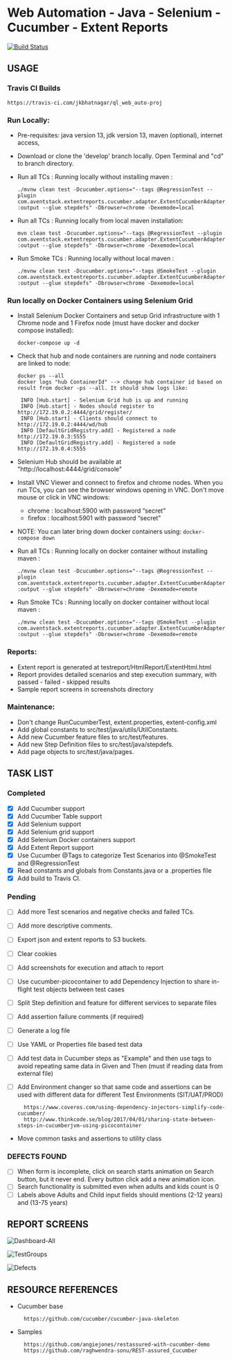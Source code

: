 # Web Automation - Java - Selenium - Cucumber - Extent Reports

[![Build Status](https://travis-ci.com/jkbhatnagar/ql_web_auto-proj.svg?branch=develop)](https://travis-ci.com/jkbhatnagar/ql_web_auto-proj)

## USAGE

### Travis CI Builds

    https://travis-ci.com/jkbhatnagar/ql_web_auto-proj
    

### Run Locally:
 - Pre-requisites: java version 13, jdk version 13, maven (optional), internet access, 
 - Download or clone the 'develop' branch locally. Open Terminal and "cd" to branch directory.
 - Run all TCs : Running locally without installing maven : 
 
     ```./mvnw clean test -Dcucumber.options="--tags @RegressionTest --plugin com.aventstack.extentreports.cucumber.adapter.ExtentCucumberAdapter:output --glue stepdefs" -Dbrowser=chrome -Dexemode=local```
 
 - Run all TCs : Running locally from local maven installation: 
 
    ```mvn clean test -Dcucumber.options="--tags @RegressionTest --plugin com.aventstack.extentreports.cucumber.adapter.ExtentCucumberAdapter:output --glue stepdefs" -Dbrowser=chrome -Dexemode=local```

 - Run Smoke TCs : Running locally without local maven : 
 
    ```./mvnw clean test -Dcucumber.options="--tags @SmokeTest --plugin com.aventstack.extentreports.cucumber.adapter.ExtentCucumberAdapter:output --glue stepdefs" -Dbrowser=chrome -Dexemode=local```

### Run locally on Docker Containers using Selenium Grid

 - Install Selenium Docker Containers and setup Grid infrastructure with 1 Chrome node and 1 Firefox node (must have docker and docker compose installed):
 
     ```docker-compose up -d```

 - Check that hub and node containers are running and node containers are linked to node:

     ```
     docker ps --all
     docker logs "hub ContainerId" --> change hub container id based on result from docker -ps --all. It should show logs like:
  
      INFO [Hub.start] - Selenium Grid hub is up and running
      INFO [Hub.start] - Nodes should register to http://172.19.0.2:4444/grid/register/
      INFO [Hub.start] - Clients should connect to http://172.19.0.2:4444/wd/hub
      INFO [DefaultGridRegistry.add] - Registered a node http://172.19.0.3:5555
      INFO [DefaultGridRegistry.add] - Registered a node http://172.19.0.4:5555
  
     ```

 - Selenium Hub should be available at "http://localhost:4444/grid/console"
 
 - Install VNC Viewer and connect to firefox and chrome nodes. When you run TCs, you can see the browser windows opening in VNC. Don't move mouse or click in VNC windows:
 
     - chrome : localhost:5900 with password “secret”
     - firefox : localhost:5901 with password “secret”
 
 - NOTE: You can later bring down docker containers using:
  ```docker-compose down```
    
 - Run all TCs : Running locally on docker container without installing maven : 
 
     ```./mvnw clean test -Dcucumber.options="--tags @RegressionTest --plugin com.aventstack.extentreports.cucumber.adapter.ExtentCucumberAdapter:output --glue stepdefs" -Dbrowser=chrome -Dexemode=remote```
     
 - Run Smoke TCs : Running locally on docker container without local maven : 
 
    ```./mvnw clean test -Dcucumber.options="--tags @SmokeTest --plugin com.aventstack.extentreports.cucumber.adapter.ExtentCucumberAdapter:output --glue stepdefs" -Dbrowser=chrome -Dexemode=remote```

### Reports:
 - Extent report is generated at testreport/HtmlReport/ExtentHtml.html
 - Report provides detailed scenarios and step execution summary, with passed - failed - skipped results
 - Sample report screens in screenshots directory

### Maintenance:
- Don't change RunCucumberTest, extent.properties, extent-config.xml
- Add global constants to src/test/java/utils/UtilConstants.
- Add new Cucumber feature files to src/test/features.
- Add new Step Definition files to src/test/java/stepdefs.
- Add page objects to src/test/java/pages.

## TASK LIST

### Completed
- [x] Add Cucumber support
- [x] Add Cucumber Table support
- [x] Add Selenium support
- [x] Add Selenium grid support
- [x] Add Selenium Docker containers support
- [x] Add Extent Report support
- [x] Use Cucumber @Tags to categorize Test Scenarios into @SmokeTest and @RegressionTest
- [x] Read constants and globals from Constants.java or a .properties file
- [x] Add build to Travis CI.

### Pending
- [ ] Add more Test scenarios and negative checks and failed TCs.
- [ ] Add more descriptive comments.
- [ ] Export json and extent reports to S3 buckets.
- [ ] Clear cookies
- [ ] Add screenshots for execution and attach to report
- [ ] Use cucumber-picocontainer to add Dependency Injection to share in-flight test objects between test cases
- [ ] Split Step definition and feature for different services to separate files
- [ ] Add assertion failure comments (if required)
- [ ] Generate a log file
- [ ] Use YAML or Properties file based test data
- [ ] Add test data in Cucumber steps as "Example" and then use <placeholder> tags to avoid repeating same data in Given and Then (must if reading data from external file)
- [ ] Add Environment changer so that same code and assertions can be used with different data for different Test Environments (SIT/UAT/PROD)

        https://www.coveros.com/using-dependency-injectors-simplify-code-cucumber/
        http://www.thinkcode.se/blog/2017/04/01/sharing-state-between-steps-in-cucumberjvm-using-picocontainer

- Move common tasks and assertions to utility class

### DEFECTS FOUND
- [ ] When form is incomplete, click on search starts animation on Search button, but it never end. Every button click add a new animation icon.
- [ ] Search functionality is submitted even when adults and kids count is 0
- [ ] Labels above Adults and Child input fields should mentions (2-12 years) and (13-75 years)

## REPORT SCREENS

![Dashboard-All](/screenshots/Dashboard-All.png)

![TestGroups](/screenshots/TestGroups.png)

![Defects](/screenshots/Defects.png)


## RESOURCE REFERENCES
- Cucumber base

        https://github.com/cucumber/cucumber-java-skeleton

- Samples

        https://github.com/angiejones/restassured-with-cucumber-demo
        https://github.com/raghwendra-sonu/REST-assured_Cucumber

